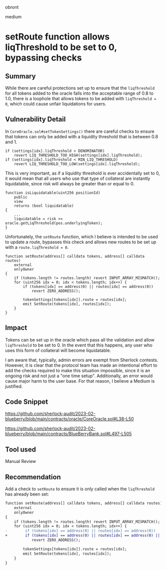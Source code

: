 obront

medium

# setRoute function allows liqThreshold to be set to 0, bypassing checks

## Summary

While there are careful protections set up to ensure that the `liqThreshold` for all tokens added to the oracle falls into the acceptable range of 0.8 to 1.0, there is a loophole that allows tokens to be added with `liqThreshold = 0`, which could cause unfair liquidations for users.

## Vulnerability Detail

In `CoreOracle.sol#setTokenSettings()` there are careful checks to ensure that tokens can only be added with a liquidity threshold that is between 0.8 and 1.

```solidity
if (settings[idx].liqThreshold > DENOMINATOR)
    revert LIQ_THRESHOLD_TOO_HIGH(settings[idx].liqThreshold);
if (settings[idx].liqThreshold < MIN_LIQ_THRESHOLD)
    revert LIQ_THRESHOLD_TOO_LOW(settings[idx].liqThreshold);
```
This is very important, as if a liquidity threshold is ever accidentally set to 0, it would mean that all users who use that type of collateral are instantly liquidatable, since risk will always be greater than or equal to 0.
```solidity
function isLiquidatable(uint256 positionId)
    public
    view
    returns (bool liquidatable)
{
    ...
    liquidatable = risk >= oracle.getLiqThreshold(pos.underlyingToken);
}
```
Unfortunately, the `setRoute` function, which I believe is intended to be used to update a route, bypasses this check and allows new routes to be set up with a `route.liqThreshold = 0`.
```solidity
function setRoute(address[] calldata tokens, address[] calldata routes)
    external
    onlyOwner
{
    if (tokens.length != routes.length) revert INPUT_ARRAY_MISMATCH();
    for (uint256 idx = 0; idx < tokens.length; idx++) {
        if (tokens[idx] == address(0) || routes[idx] == address(0))
            revert ZERO_ADDRESS();

        tokenSettings[tokens[idx]].route = routes[idx];
        emit SetRoute(tokens[idx], routes[idx]);
    }
}
```
## Impact

Tokens can be set up in the oracle which pass all the validation and allow `liqThreshold` to be set to 0. In the event that this happens, any user who uses this form of collateral will become liquidatable.

I am aware that, typically, admin errors are exempt from Sherlock contests. However, it is clear that the protocol team has made an intentional effort to add the checks required to make this situation impossible, since it is an ongoing risk and not just a "one time setup". Additionally, an error would cause major harm to the user base. For that reason, I believe a Medium is justified.

## Code Snippet

https://github.com/sherlock-audit/2023-02-blueberry/blob/main/contracts/oracle/CoreOracle.sol#L38-L50

https://github.com/sherlock-audit/2023-02-blueberry/blob/main/contracts/BlueBerryBank.sol#L497-L505

## Tool used

Manual Review

## Recommendation

Add a check to `setRoute` to ensure it is only called when the `liqThreshold` has already been set:
```diff
function setRoute(address[] calldata tokens, address[] calldata routes)
    external
    onlyOwner
{
    if (tokens.length != routes.length) revert INPUT_ARRAY_MISMATCH();
    for (uint256 idx = 0; idx < tokens.length; idx++) {
-        if (tokens[idx] == address(0) || routes[idx] == address(0)) 
+        if (tokens[idx] == address(0) || routes[idx] == address(0) || tokenSettings[tokens[idx]].liqThreshold == 0) 
            revert ZERO_ADDRESS();

        tokenSettings[tokens[idx]].route = routes[idx];
        emit SetRoute(tokens[idx], routes[idx]);
    }
}
```